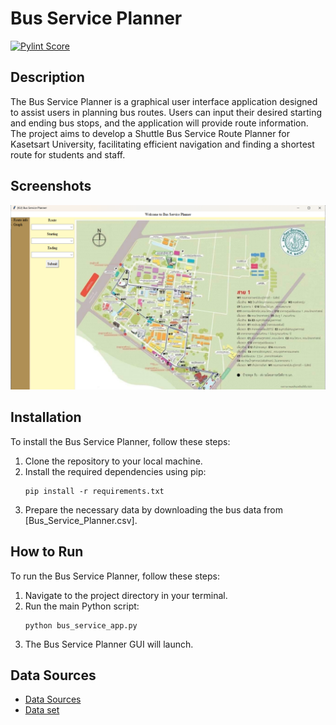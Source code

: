 # Bus Service Planner
[![Pylint Score](https://img.shields.io/badge/pylint_score-10-green.svg)](https://github.com/Phantawat/Bus-Service-Planner)

## Description
The Bus Service Planner is a graphical user interface application designed to assist users in planning bus routes. Users can input their desired starting and ending bus stops, and the application will provide route information. The project aims to develop a Shuttle Bus Service Route Planner for Kasetsart University, facilitating efficient navigation and finding a shortest route for students and staff.

## Screenshots
![Bus Service Planner UI](screenshots/Screenshot1.png)

## Installation
To install the Bus Service Planner, follow these steps:

1. Clone the repository to your local machine.
2. Install the required dependencies using pip:
    ```
    pip install -r requirements.txt
    ```
3. Prepare the necessary data by downloading the bus data from [Bus_Service_Planner.csv].

## How to Run
To run the Bus Service Planner, follow these steps:

1. Navigate to the project directory in your terminal.
2. Run the main Python script:
    ```
    python bus_service_app.py
    ```
3. The Bus Service Planner GUI will launch.


## Data Sources
- [Data Sources](https://www.ku.ac.th/en/car-service-routes-in-maha-vickya-sai)
- [Data set](https://docs.google.com/spreadsheets/d/1eil-F8yGgeJ3ZWY_8qBBGd5DH3EDElP8w0XH5MNN1zw/edit?usp=sharing)
